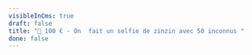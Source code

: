 ```yaml
---
visibleInCms: true
draft: false
title: "📸 100 € - On  fait un selfie de zinzin avec 50 inconnus "
done: false
---
```

